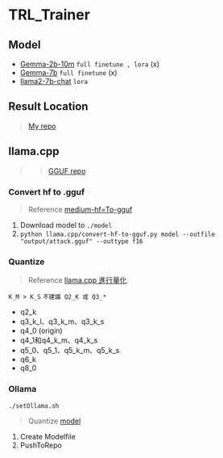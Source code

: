# TRL_Trainer

## Model

+ [Gemma-2b-10m](https://huggingface.co/mustafaaljadery/gemma-2B-10M) `full finetune , lora` (x)
+ [Gemma-7b](https://huggingface.co/google/gemma-7b) `full finetune` (x)
+ [llama2-7b-chat](https://huggingface.co/meta-llama/Llama-2-7b-chat-hf) `lora`

## Result Location

> [My repo](https://huggingface.co/chihhh)

## llama.cpp

>> [GGUF repo](https://huggingface.co/chihhh/llama2-chat-attck-gguf)

### Convert hf to .gguf

>Reference [medium-hf=To-gguf](https://medium.com/thedeephub/scaling-down-boosting-up-converting-microsoft-phi-2-to-gguf-format-for-compact-deployments-fb8ad84b2d87)

1. Download model to `./model`
2. `python llama.cpp/convert-hf-to-gguf.py model --outfile "output/attack.gguf" --outtype f16`

### Quantize

>Reference [llama.cpp 進行量化](https://medium.com/@NeroHin/%E5%B0%87-huggingface-%E6%A0%BC%E5%BC%8F%E6%A8%A1%E5%BC%8F%E8%BD%89%E6%8F%9B%E7%82%BA-gguf-%E4%BB%A5inx-text-bailong-instruct-7b-%E7%82%BA%E4%BE%8B-a2cfdd892cbc)

`K_M > K_S`
`不建議 Q2_K 或 Q3_*`

+ q2_k
+ q3_k_l、q3_k_m、q3_k_s
+ q4_0 (origin)
+ q4_1和q4_k_m、q4_k_s
+ q5_0、q5_1、q5_k_m、q5_k_s
+ q6_k
+ q8_0

### Ollama

`./setOllama.sh`

> Quantize [model](https://www.ollama.com/chih/llama-2-chat-attack)

1. Create Modelfile
1. PushToRepo
